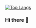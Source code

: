 <!-- [![Anurag's GitHub stats](https://github-readme-stats.vercel.app/api?username=alirahmani93)](https://github.com/anuraghazra/github-readme-stats) -->
[![Top Langs](https://github-readme-stats.vercel.app/api/top-langs/?username=alirahmani93&layout=compact)](https://github.com/anuraghazra/github-readme-stats)



### Hi there 👋

<!--
**alirahmani93/alirahmani93** is a ✨ _special_ ✨ repository because its `README.md` (this file) appears on your GitHub profile.

Here are some ideas to get you started:

- 🔭 I’m currently working on ...
- 🌱 I’m currently learning ...
- 👯 I’m looking to collaborate on ...
- 🤔 I’m looking for help with ...
- 💬 Ask me about ...
- 📫 How to reach me: ...
- 😄 Pronouns: ...
- ⚡ Fun fact: ...
-->
